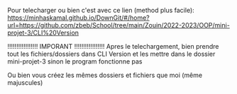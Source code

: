 Pour telecharger ou bien c'est avec ce lien (method plus facile): https://minhaskamal.github.io/DownGit/#/home?url=https://github.com/zbeb/School/tree/main/Zouin/2022-2023/OOP/mini-projet-3/CLI%20Version

!!!!!!!!!!!!!!!!! IMPORANT !!!!!!!!!!!!!!!!!
Apres le telechargement, bien prendre tout les fichiers/dossiers dans CLI Version et les mettre dans le dossier mini-projet-3 sinon le program fonctionne pas

Ou bien vous créez les mêmes dossiers et fichiers que moi (même majuscules)
